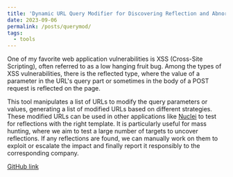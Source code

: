 ```yaml
---
title: 'Dynamic URL Query Modifier for Discovering Reflection and Abnormal Behavior'
date: 2023-09-06
permalink: /posts/querymod/
tags:
  - tools
---
```

One of my favorite web application vulnerabilities is XSS (Cross-Site Scripting), often referred to as a low hanging fruit bug. Among the types of XSS vulnerabilities, there is the reflected type, where the value of a parameter in the URL's query part or sometimes in the body of a POST request is reflected on the page. 

This tool manipulates a list of URLs to modify the query parameters or values, generating a list of modified URLs based on different strategies. These modified URLs can be used in other applications like [Nuclei](https://github.com/projectdiscovery/nuclei) to test for reflections with the right template. It is particularly useful for mass hunting, where we aim to test a large number of targets to uncover reflections. If any reflections are found, we can manually work on them to exploit or escalate the impact and finally report it responsibly to the corresponding company.

[GitHub link](https://github.com/0xGwyn/x9)
